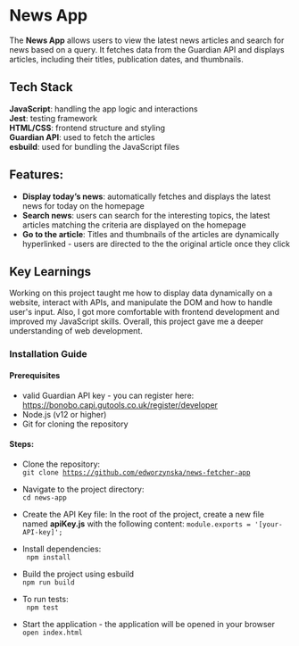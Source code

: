 # News App

The __News App__ allows users to view the latest news articles and search for news based on a query. It fetches data from the Guardian API and displays articles, including their titles, publication dates, and thumbnails.

## Tech Stack

**JavaScript**: handling the app logic and interactions  
**Jest**: testing framework  
**HTML/CSS**: frontend structure and styling  
**Guardian API**: used to fetch the articles  
**esbuild**: used for bundling the JavaScript files


## Features:

- __Display today’s news__: automatically fetches and displays the latest news for today on the homepage
- __Search news__: users can search for the interesting topics, the latest articles matching the criteria are displayed on the homepage
- __Go to the article__: Titles and thumbnails of the articles are dynamically hyperlinked - users are directed to the the original article once they click

## Key Learnings

Working on this project taught me how to display data dynamically on a website, interact with APIs, and manipulate the DOM and how to handle user's input.
Also, I got more comfortable with frontend development and improved my JavaScript skills. 
Overall, this project gave me a deeper understanding of web development.

### Installation Guide

#### Prerequisites

- valid Guardian API key - you can register here: https://bonobo.capi.gutools.co.uk/register/developer
- Node.js (v12 or higher)
- Git for cloning the repository
 
#### Steps:

- Clone the repository:  
<code>git clone https://github.com/edworzynska/news-fetcher-app</code>

- Navigate to the project directory:  
  <code>cd news-app</code>

- Create the API Key file:
  In the root of the project, create a new file named **apiKey.js** with the following content:
  <code>module.exports = '[your-API-key]';</code>
- Install dependencies:  
  <code> npm install</code>
- Build the project using esbuild  
<code>npm run build</code>
- To run tests:    
  <code> npm test</code>  
- Start the application - the application will be opened in your browser  
  <code>open index.html</code>
